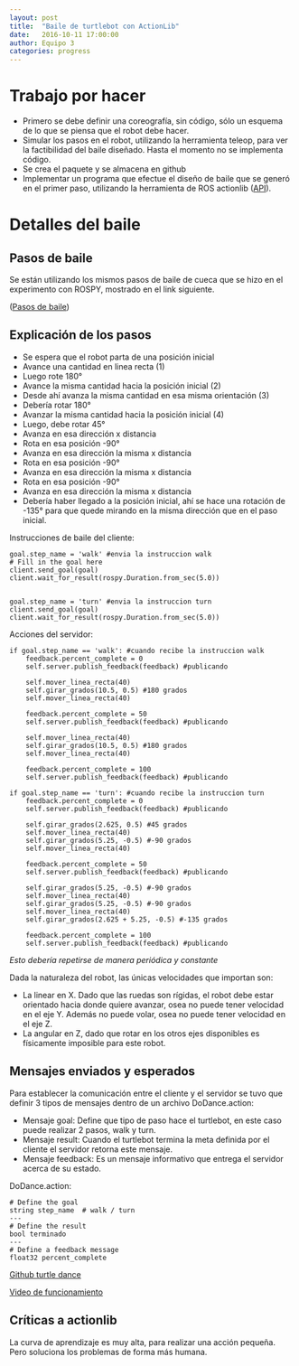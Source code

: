 ```yaml
---
layout: post
title:  "Baile de turtlebot con ActionLib"
date:   2016-10-11 17:00:00
author: Equipo 3
categories: progress
---
```



# Trabajo por hacer
* Primero se debe definir una coreografía, sin código, sólo un esquema de lo que se piensa que el robot debe hacer.
* Simular los pasos en el robot, utilizando la herramienta teleop, para ver la factibilidad del baile diseñado. Hasta el momento no se implementa código.
* Se crea el paquete y se almacena en github 
* Implementar un programa que efectue el diseño de baile que se generó en el primer paso, utilizando la herramienta de ROS actionlib  ([API](http://wiki.ros.org/actionlib)).

# Detalles del baile

## Pasos de baile

Se están utilizando los mismos pasos de baile de cueca que se hizo en el experimento con ROSPY, mostrado en el link siguiente.

([Pasos de baile](https://ardilom.github.io/rqt-dashboard-gui/progress/2016/10/04/week1.html#detalles-del-baile))

## Explicación de los pasos
* Se espera que el robot parta de una posición inicial
* Avance una cantidad en linea recta (1) 
* Luego rote 180°
* Avance la misma cantidad hacia la posición inicial (2) 
* Desde ahí avanza la misma cantidad en esa misma orientación (3)
* Debería rotar 180° 
* Avanzar la misma cantidad hacia la posición inicial (4)
* Luego, debe rotar 45°
* Avanza en esa dirección x distancia
* Rota en esa posición -90°
* Avanza en esa dirección la misma x distancia
* Rota en esa posición -90°
* Avanza en esa dirección la misma x distancia
* Rota en esa posición -90°
* Avanza en esa dirección la misma x distancia
* Debería haber llegado a la posición inicial, ahí se hace una rotación de -135° para que quede mirando en la misma dirección que en el paso inicial.

Instrucciones de baile del cliente:

	goal.step_name = 'walk' #envia la instruccion walk
	# Fill in the goal here
	client.send_goal(goal)
	client.wait_for_result(rospy.Duration.from_sec(5.0))


	goal.step_name = 'turn' #envia la instruccion turn
	client.send_goal(goal)
	client.wait_for_result(rospy.Duration.from_sec(5.0))

Acciones del servidor:

	if goal.step_name == 'walk': #cuando recibe la instruccion walk
		feedback.percent_complete = 0
		self.server.publish_feedback(feedback) #publicando

		self.mover_linea_recta(40)
		self.girar_grados(10.5, 0.5) #180 grados
		self.mover_linea_recta(40)

		feedback.percent_complete = 50
		self.server.publish_feedback(feedback) #publicando

		self.mover_linea_recta(40)
		self.girar_grados(10.5, 0.5) #180 grados
		self.mover_linea_recta(40)

		feedback.percent_complete = 100
		self.server.publish_feedback(feedback) #publicando

	if goal.step_name == 'turn': #cuando recibe la instruccion turn
		feedback.percent_complete = 0
		self.server.publish_feedback(feedback) #publicando

		self.girar_grados(2.625, 0.5) #45 grados
		self.mover_linea_recta(40)
		self.girar_grados(5.25, -0.5) #-90 grados
		self.mover_linea_recta(40)

		feedback.percent_complete = 50
		self.server.publish_feedback(feedback) #publicando

		self.girar_grados(5.25, -0.5) #-90 grados
		self.mover_linea_recta(40)
		self.girar_grados(5.25, -0.5) #-90 grados
		self.mover_linea_recta(40)
		self.girar_grados(2.625 + 5.25, -0.5) #-135 grados

		feedback.percent_complete = 100
		self.server.publish_feedback(feedback) #publicando

*Esto debería repetirse de manera periódica y constante*

Dada la naturaleza del robot, las únicas velocidades que importan son:

* La linear en X. Dado que las ruedas son rígidas, el robot debe estar orientado hacia donde quiere avanzar, osea no puede tener velocidad en el eje Y. Además no puede volar, osea no puede tener velocidad en el eje Z.
* La angular en Z, dado que rotar en los otros ejes disponibles es físicamente imposible para este robot.

## Mensajes enviados y esperados

Para establecer la comunicación entre el cliente y el servidor se tuvo que definir 3 tipos de mensajes dentro de un archivo DoDance.action:

* Mensaje goal: Define que tipo de paso hace el turtlebot, en este caso puede realizar 2 pasos, walk y turn.
* Mensaje result: Cuando el turtlebot termina la meta definida por el cliente el servidor retorna este mensaje.
* Mensaje feedback: Es un mensaje informativo que entrega el servidor acerca de su estado.

DoDance.action:

	# Define the goal
	string step_name  # walk / turn
	---
	# Define the result
	bool terminado
	---
	# Define a feedback message
	float32 percent_complete

[Github turtle dance](https://github.com/ccsorip/cc5407_turtle_dance)

[Video de funcionamiento](https://youtu.be/Wn0H2sefKOw)

## Críticas a actionlib

La curva de aprendizaje es muy alta, para realizar una acción pequeña. Pero soluciona los problemas de forma más humana.
